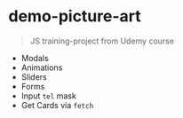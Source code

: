 # demo-picture-art

> JS training-project from Udemy course

- Modals
- Animations
- Sliders
- Forms
- Input `tel` mask
- Get Cards via `fetch`
